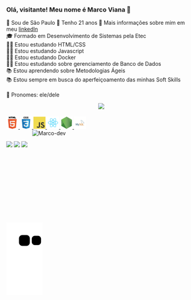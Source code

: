 ### Olá, visitante! Meu nome é Marco Viana 👋
 👾 Sou de São Paulo
 👾 Tenho 21 anos
 👾 Mais informações sobre mim em meu [linkedIn](https://www.linkedin.com/in/marco-viana2022/)
 <br />
 🎓 Formado em Desenvolvimento de Sistemas pela Etec
 <br />
 🧑‍🎓 Estou estudando HTML/CSS
 <br />
 🧑‍🎓 Estou estudando Javascript
 <br />
 🧑‍🎓 Estou estudando Docker
 <br />
 🧑‍🎓 Estou estudando sobre gerenciamento de Banco de Dados
 <br />
 📚 Estou aprendendo sobre Metodologias Ágeis
 <br />
 📚 Estou sempre em busca do aperfeiçoamento das minhas Soft Skills   
 <br />
 🌱 Pronomes: ele/dele
 <br />

<div align="center">
  <a href="https://github.com/MarcoViana0303">
  <img height="180em" src="https://github-readme-stats.vercel.app/api?username=MarcoViana0303&show_icons=true&theme=merko&include_all_commits=true&count_private=true"/>
 
   
   </div>
<div style="display: inline_block"><br>
<code><img height="32" src="https://raw.githubusercontent.com/github/explore/80688e429a7d4ef2fca1e82350fe8e3517d3494d/topics/html/html.png" alt="HTML5"/></code>
<code><img height="32" src="https://raw.githubusercontent.com/github/explore/80688e429a7d4ef2fca1e82350fe8e3517d3494d/topics/css/css.png" alt="CSS"/></code>
<code><img height="32" src="https://raw.githubusercontent.com/github/explore/80688e429a7d4ef2fca1e82350fe8e3517d3494d/topics/javascript/javascript.png" alt="Javascript"/></code>
 <code><img height="32" src="https://raw.githubusercontent.com/github/explore/80688e429a7d4ef2fca1e82350fe8e3517d3494d/topics/react/react.png" alt="React"/></code>
<code><img height="32" src="https://raw.githubusercontent.com/github/explore/80688e429a7d4ef2fca1e82350fe8e3517d3494d/topics/nodejs/nodejs.png" alt="Nodejs"/></code>
<code><img height="32" src="https://raw.githubusercontent.com/github/explore/80688e429a7d4ef2fca1e82350fe8e3517d3494d/topics/mysql/mysql.png" alt="MySQL"/></code>

 
 <img align="right" alt="Marco-dev" height="150"  src="https://repository-images.githubusercontent.com/462900780/0a10af70-6cbf-46df-9071-0ff586a3b1d6" jsaction="load:XAeZkd;" jsname="HiaYvf" class="n3VNCb KAlRDb" alt="gifs · GitHub Topics · GitHub" data-noaft="1" style="width: 435px; height: 244.688px; margin: 0px;">
</div>
 
 ##
 
 <div> 
  
 <a href="https://discordapp.com/users/417134547180716042" target="_blank"><img src="https://img.shields.io/badge/Discord-7289DA?style=for-the-badge&logo=discord&logoColor=white" target="_blank"></a> 
  <a href = "mailto:marcoviana100@gmail.com"><img src="https://img.shields.io/badge/-Gmail-%23333?style=for-the-badge&logo=gmail&logoColor=white" target="_blank"></a>
  <a href="https://www.linkedin.com/in/marco-viana2022/" target="_blank"><img src="https://img.shields.io/badge/-LinkedIn-%230077B5?style=for-the-badge&logo=linkedin&logoColor=white" target="_blank"></a> 
 
  ![Snake animation](https://github.com/MarcoViana0303/MarcoViana0303/blob/output/github-contribution-grid-snake.svg)
 
</div>
